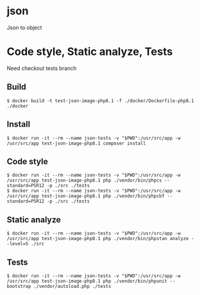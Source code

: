# json
Json to object

# Code style, Static analyze, Tests
Need checkout tests branch

## Build
```
$ docker build -t test-json-image-php8.1 -f ./docker/Dockerfile-php8.1 ./docker
```

## Install
```
$ docker run -it --rm --name json-tests -v "$PWD":/usr/src/app -w /usr/src/app test-json-image-php8.1 composer install
```

## Code style
```
$ docker run -it --rm --name json-tests -v "$PWD":/usr/src/app -w /usr/src/app test-json-image-php8.1 php ./vendor/bin/phpcs --standard=PSR12 -p ./src ./tests
$ docker run -it --rm --name json-tests -v "$PWD":/usr/src/app -w /usr/src/app test-json-image-php8.1 php ./vendor/bin/phpcbf --standard=PSR12 -p ./src ./tests
```

## Static analyze
```
$ docker run -it --rm --name json-tests -v "$PWD":/usr/src/app -w /usr/src/app test-json-image-php8.1 php ./vendor/bin/phpstan analyze --level=5 ./src
```

## Tests
```
$ docker run -it --rm --name json-tests -v "$PWD":/usr/src/app -w /usr/src/app test-json-image-php8.1 php ./vendor/bin/phpunit --bootstrap ./vendor/autoload.php ./tests
```